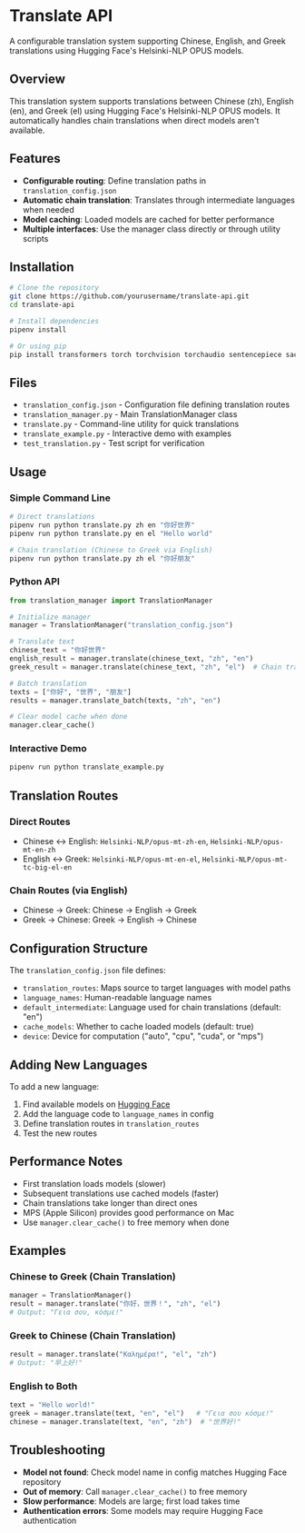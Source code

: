 # Translate API

A configurable translation system supporting Chinese, English, and Greek translations using Hugging Face's Helsinki-NLP OPUS models.

## Overview
This translation system supports translations between Chinese (zh), English (en), and Greek (el) using Hugging Face's Helsinki-NLP OPUS models. It automatically handles chain translations when direct models aren't available.

## Features
- **Configurable routing**: Define translation paths in `translation_config.json`
- **Automatic chain translation**: Translates through intermediate languages when needed
- **Model caching**: Loaded models are cached for better performance
- **Multiple interfaces**: Use the manager class directly or through utility scripts

## Installation

```bash
# Clone the repository
git clone https://github.com/yourusername/translate-api.git
cd translate-api

# Install dependencies
pipenv install

# Or using pip
pip install transformers torch torchvision torchaudio sentencepiece sacremoses
```

## Files
- `translation_config.json` - Configuration file defining translation routes
- `translation_manager.py` - Main TranslationManager class
- `translate.py` - Command-line utility for quick translations
- `translate_example.py` - Interactive demo with examples
- `test_translation.py` - Test script for verification

## Usage

### Simple Command Line
```bash
# Direct translations
pipenv run python translate.py zh en "你好世界"
pipenv run python translate.py en el "Hello world"

# Chain translation (Chinese to Greek via English)
pipenv run python translate.py zh el "你好朋友"
```

### Python API
```python
from translation_manager import TranslationManager

# Initialize manager
manager = TranslationManager("translation_config.json")

# Translate text
chinese_text = "你好世界"
english_result = manager.translate(chinese_text, "zh", "en")
greek_result = manager.translate(chinese_text, "zh", "el")  # Chain translation

# Batch translation
texts = ["你好", "世界", "朋友"]
results = manager.translate_batch(texts, "zh", "en")

# Clear model cache when done
manager.clear_cache()
```

### Interactive Demo
```bash
pipenv run python translate_example.py
```

## Translation Routes

### Direct Routes
- Chinese ↔ English: `Helsinki-NLP/opus-mt-zh-en`, `Helsinki-NLP/opus-mt-en-zh`
- English ↔ Greek: `Helsinki-NLP/opus-mt-en-el`, `Helsinki-NLP/opus-mt-tc-big-el-en`

### Chain Routes (via English)
- Chinese → Greek: Chinese → English → Greek
- Greek → Chinese: Greek → English → Chinese

## Configuration Structure
The `translation_config.json` file defines:
- `translation_routes`: Maps source to target languages with model paths
- `language_names`: Human-readable language names
- `default_intermediate`: Language used for chain translations (default: "en")
- `cache_models`: Whether to cache loaded models (default: true)
- `device`: Device for computation ("auto", "cpu", "cuda", or "mps")

## Adding New Languages
To add a new language:
1. Find available models on [Hugging Face](https://huggingface.co/Helsinki-NLP)
2. Add the language code to `language_names` in config
3. Define translation routes in `translation_routes`
4. Test the new routes

## Performance Notes
- First translation loads models (slower)
- Subsequent translations use cached models (faster)
- Chain translations take longer than direct ones
- MPS (Apple Silicon) provides good performance on Mac
- Use `manager.clear_cache()` to free memory when done

## Examples

### Chinese to Greek (Chain Translation)
```python
manager = TranslationManager()
result = manager.translate("你好，世界！", "zh", "el")
# Output: "Γεια σου, κόσμε!"
```

### Greek to Chinese (Chain Translation)
```python
result = manager.translate("Καλημέρα!", "el", "zh")
# Output: "早上好!"
```

### English to Both
```python
text = "Hello world!"
greek = manager.translate(text, "en", "el")   # "Γεια σου κόσμε!"
chinese = manager.translate(text, "en", "zh")  # "世界好!"
```

## Troubleshooting
- **Model not found**: Check model name in config matches Hugging Face repository
- **Out of memory**: Call `manager.clear_cache()` to free memory
- **Slow performance**: Models are large; first load takes time
- **Authentication errors**: Some models may require Hugging Face authentication
